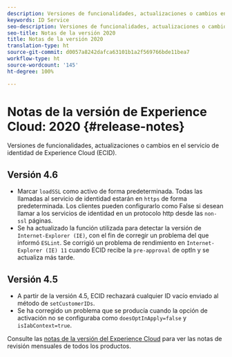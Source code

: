 ```yaml
---
description: Versiones de funcionalidades, actualizaciones o cambios en el servicio de identidad de Experience Cloud.
keywords: ID Service
seo-description: Versiones de funcionalidades, actualizaciones o cambios en el servicio de identidad de Experience Cloud.
seo-title: Notas de la versión 2020
title: Notas de la versión 2020
translation-type: ht
source-git-commit: d0057a8242dafca63101b1a2f569766bde11bea7
workflow-type: ht
source-wordcount: '145'
ht-degree: 100%

---
```



# Notas de la versión de Experience Cloud: 2020 {#release-notes}

Versiones de funcionalidades, actualizaciones o cambios en el servicio de identidad de Experience Cloud (ECID).

## Versión 4.6

* Marcar `loadSSL` como activo de forma predeterminada. Todas las llamadas al servicio de identidad estarán en `https` de forma predeterminada.  Los clientes pueden configurarlo como False si desean llamar a los servicios de identidad en un protocolo http desde las `non-ssl` páginas.
* Se ha actualizado la función utilizada para detectar la versión de `Internet-Explorer (IE)`, con el fin de corregir un problema del que informó `ESLint`.
Se corrigió un problema de rendimiento en `Internet-Explorer (IE) 11` cuando ECID recibe la `pre-approval` de optIn y se actualiza más tarde.

## Versión 4.5

* A partir de la versión 4.5, ECID rechazará cualquier ID vacío enviado al método de `setCustomerIDs`.
* Se ha corregido un problema que se producía cuando la opción de activación no se configuraba como `doesOptInApply=false` y `isIabContext=true`.

Consulte las [notas de la versión del Experience Cloud](https://docs.adobe.com/content/help/es-ES/release-notes/experience-cloud/current.html) para ver las notas de revisión mensuales de todos los productos.
